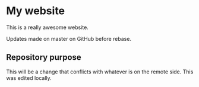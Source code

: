 # My website

This is a really awesome website.

Updates made on master on GitHub before rebase.

## Repository purpose

This will be a change that conflicts with whatever is on the remote side.
This was edited locally.